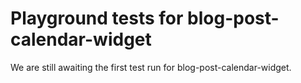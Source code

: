 # Playground tests for blog-post-calendar-widget
We are still awaiting the first test run for blog-post-calendar-widget.
